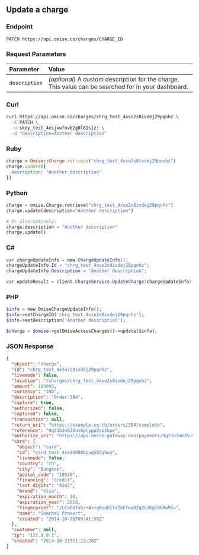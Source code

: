 ## Update a charge

### Endpoint

```
PATCH https://api.omise.co/charges/CHARGE_ID
```

### Request Parameters

| Parameter                | Value                                             |
|:-------------------------|:--------------------------------------------------|
| `description`            | *(optional)* A custom description for the charge. This value can be searched for in your dashboard. |

### Curl

```sh
curl https://api.omise.co/charges/chrg_test_4xso2s8ivdej29pqnhz \
  -X PATCH \
  -u skey_test_4xsjvwfnvb2g0l81sjz: \
  -d "description=Another description"
```

### Ruby

```ruby
charge = Omise::Charge.retrieve("chrg_test_4xso2s8ivdej29pqnhz")
charge.update({
  description: "Another description"
})
```

### Python

```python
charge = omise.Charge.retrieve("chrg_test_4xso2s8ivdej29pqnhz")
charge.update(description="Another description")

# Or alternatively:
charge.description = "Another description"
charge.update()
```

### C&#35;

```c#
var chargeUpdateInfo = new ChargeUpdateInfo();
chargeUpdateInfo.Id = "chrg_test_4xso2s8ivdej29pqnhz";
chargeUpdateInfo.Description = "Another description";

var updateResult = client.ChargeService.UpdateCharge(chargeUpdateInfo);
```

### PHP

```php
$info = new OmiseChargeUpdateInfo();
$info->setChargeID('chrg_test_4xso2s8ivdej29pqnhz');
$info->setDescription('Another description');

$charge = $omise->getOmiseAccessCharges()->update($info);
```

### JSON Response

```json
{
  "object": "charge",
  "id": "chrg_test_4xso2s8ivdej29pqnhz",
  "livemode": false,
  "location": "/charges/chrg_test_4xso2s8ivdej29pqnhz",
  "amount": 100000,
  "currency": "thb",
  "description": "Order-384",
  "capture": true,
  "authorized": false,
  "captured": false,
  "transaction": null,
  "return_uri": "https://example.co.th/orders/384/complete",
  "reference": "9qt1b3n635uv6plypp2spzkpe",
  "authorize_uri": "https://api.omise-gateway.dev/payments/9qt1b3n635uv6plypp2spzkpe/authorize",
  "card": {
    "object": "card",
    "id": "card_test_4xs94086bpvq56tghuo",
    "livemode": false,
    "country": "th",
    "city": "Bangkok",
    "postal_code": "10320",
    "financing": "credit",
    "last_digits": "4242",
    "brand": "Visa",
    "expiration_month": 10,
    "expiration_year": 2018,
    "fingerprint": "/LCaOoTah/+As+qKsohIldZkEfew0Zq2nJKgIObRwMI=",
    "name": "Somchai Prasert",
    "created": "2014-10-20T09:41:56Z"
  },
  "customer": null,
  "ip": "127.0.0.1",
  "created": "2014-10-21T11:12:28Z"
}
```
